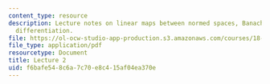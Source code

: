 ```yaml
---
content_type: resource
description: Lecture notes on linear maps between normed spaces, Banach spaces, and
  differentiation.
file: https://ol-ocw-studio-app-production.s3.amazonaws.com/courses/18-102-introduction-to-functional-analysis-spring-2009/f6bafe548c6a7c70e8c415af04ea370e_MIT18_102s09_lec02.pdf
file_type: application/pdf
resourcetype: Document
title: Lecture 2
uid: f6bafe54-8c6a-7c70-e8c4-15af04ea370e
---
```

